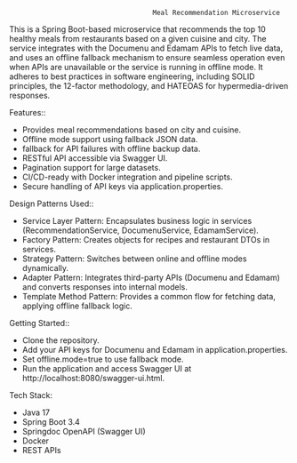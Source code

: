                                        Meal Recommendation Microservice

This is a Spring Boot-based microservice that recommends the top 10 healthy meals from 
restaurants based on a given cuisine and city. The service integrates with the Documenu
and Edamam APIs to fetch live data, and uses an offline fallback mechanism to ensure seamless 
operation even when APIs are unavailable or the service is running in offline mode. It adheres
to best practices in software engineering, including SOLID principles, the 12-factor methodology,
and HATEOAS for hypermedia-driven responses.

Features::

* Provides meal recommendations based on city and cuisine.
* Offline mode support using fallback JSON data.
* fallback for API failures with offline backup data.
* RESTful API accessible via Swagger UI.
* Pagination support for large datasets.
* CI/CD-ready with Docker integration and pipeline scripts.
* Secure handling of API keys via application.properties.

Design Patterns Used::

* Service Layer Pattern: Encapsulates business logic in services (RecommendationService, DocumenuService, EdamamService).
* Factory Pattern: Creates objects for recipes and restaurant DTOs in services.
* Strategy Pattern: Switches between online and offline modes dynamically.
* Adapter Pattern: Integrates third-party APIs (Documenu and Edamam) and converts responses into internal models.
* Template Method Pattern: Provides a common flow for fetching data, applying offline fallback logic.


Getting Started::

* Clone the repository.
* Add your API keys for Documenu and Edamam in application.properties.
* Set offline.mode=true to use fallback mode.
* Run the application and access Swagger UI at http://localhost:8080/swagger-ui.html.


Tech Stack:

* Java 17
* Spring Boot 3.4
* Springdoc OpenAPI (Swagger UI)
* Docker
* REST APIs
